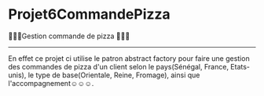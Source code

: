 # Projet6CommandePizza
:pizza::pizza::pizza:Gestion commande de pizza :pizza::pizza::pizza:<br><hr>
 En effet ce projet ci utilise le patron abstract factory pour faire une gestion des commandes de pizza d'un client selon le pays(Sénégal, France, Etats-unis), le type de base(Orientale, Reine, Fromage), ainsi que l'accompagnement:relaxed::relaxed::relaxed:.
